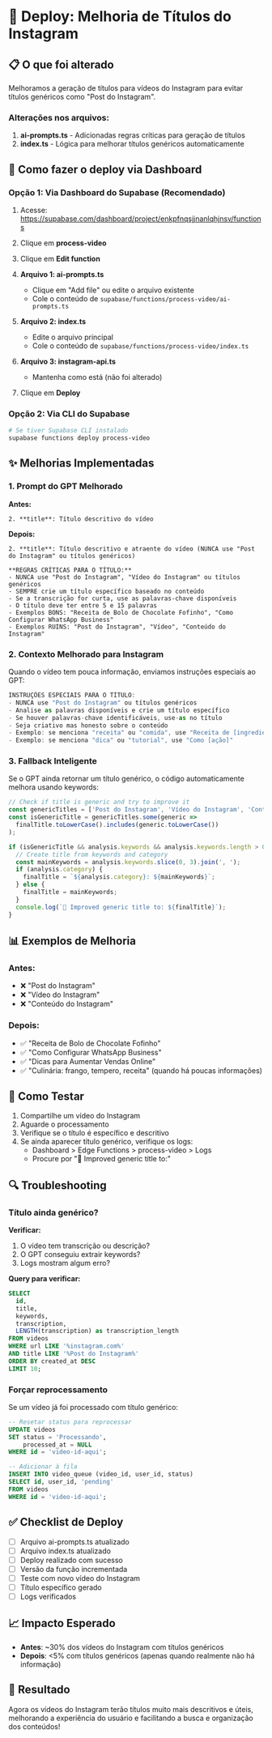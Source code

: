 # 🎯 Deploy: Melhoria de Títulos do Instagram

## 📋 O que foi alterado

Melhoramos a geração de títulos para vídeos do Instagram para evitar títulos genéricos como "Post do Instagram".

### Alterações nos arquivos:

1. **ai-prompts.ts** - Adicionadas regras críticas para geração de títulos
2. **index.ts** - Lógica para melhorar títulos genéricos automaticamente

## 🚀 Como fazer o deploy via Dashboard

### Opção 1: Via Dashboard do Supabase (Recomendado)

1. Acesse: https://supabase.com/dashboard/project/enkpfnqsjjnanlqhjnsv/functions

2. Clique em **process-video**

3. Clique em **Edit function**

4. **Arquivo 1: ai-prompts.ts**
   - Clique em "Add file" ou edite o arquivo existente
   - Cole o conteúdo de `supabase/functions/process-video/ai-prompts.ts`

5. **Arquivo 2: index.ts**
   - Edite o arquivo principal
   - Cole o conteúdo de `supabase/functions/process-video/index.ts`

6. **Arquivo 3: instagram-api.ts**
   - Mantenha como está (não foi alterado)

7. Clique em **Deploy**

### Opção 2: Via CLI do Supabase

```bash
# Se tiver Supabase CLI instalado
supabase functions deploy process-video
```

## ✨ Melhorias Implementadas

### 1. Prompt do GPT Melhorado

**Antes:**
```
2. **title**: Título descritivo do vídeo
```

**Depois:**
```
2. **title**: Título descritivo e atraente do vídeo (NUNCA use "Post do Instagram" ou títulos genéricos)

**REGRAS CRÍTICAS PARA O TÍTULO:**
- NUNCA use "Post do Instagram", "Vídeo do Instagram" ou títulos genéricos
- SEMPRE crie um título específico baseado no conteúdo
- Se a transcrição for curta, use as palavras-chave disponíveis
- O título deve ter entre 5 e 15 palavras
- Exemplos BONS: "Receita de Bolo de Chocolate Fofinho", "Como Configurar WhatsApp Business"
- Exemplos RUINS: "Post do Instagram", "Vídeo", "Conteúdo do Instagram"
```

### 2. Contexto Melhorado para Instagram

Quando o vídeo tem pouca informação, enviamos instruções especiais ao GPT:

```typescript
INSTRUÇÕES ESPECIAIS PARA O TÍTULO:
- NUNCA use "Post do Instagram" ou títulos genéricos
- Analise as palavras disponíveis e crie um título específico
- Se houver palavras-chave identificáveis, use-as no título
- Seja criativo mas honesto sobre o conteúdo
- Exemplo: se menciona "receita" ou "comida", use "Receita de [ingrediente]"
- Exemplo: se menciona "dica" ou "tutorial", use "Como [ação]"
```

### 3. Fallback Inteligente

Se o GPT ainda retornar um título genérico, o código automaticamente melhora usando keywords:

```typescript
// Check if title is generic and try to improve it
const genericTitles = ['Post do Instagram', 'Vídeo do Instagram', 'Conteúdo do Instagram', 'Instagram', 'Vídeo'];
const isGenericTitle = genericTitles.some(generic => 
  finalTitle.toLowerCase().includes(generic.toLowerCase())
);

if (isGenericTitle && analysis.keywords && analysis.keywords.length > 0) {
  // Create title from keywords and category
  const mainKeywords = analysis.keywords.slice(0, 3).join(', ');
  if (analysis.category) {
    finalTitle = `${analysis.category}: ${mainKeywords}`;
  } else {
    finalTitle = mainKeywords;
  }
  console.log(`📝 Improved generic title to: ${finalTitle}`);
}
```

## 📊 Exemplos de Melhoria

### Antes:
- ❌ "Post do Instagram"
- ❌ "Vídeo do Instagram"
- ❌ "Conteúdo do Instagram"

### Depois:
- ✅ "Receita de Bolo de Chocolate Fofinho"
- ✅ "Como Configurar WhatsApp Business"
- ✅ "Dicas para Aumentar Vendas Online"
- ✅ "Culinária: frango, tempero, receita" (quando há poucas informações)

## 🧪 Como Testar

1. Compartilhe um vídeo do Instagram
2. Aguarde o processamento
3. Verifique se o título é específico e descritivo
4. Se ainda aparecer título genérico, verifique os logs:
   - Dashboard > Edge Functions > process-video > Logs
   - Procure por "📝 Improved generic title to:"

## 🔍 Troubleshooting

### Título ainda genérico?

**Verificar:**
1. O vídeo tem transcrição ou descrição?
2. O GPT conseguiu extrair keywords?
3. Logs mostram algum erro?

**Query para verificar:**
```sql
SELECT 
  id,
  title,
  keywords,
  transcription,
  LENGTH(transcription) as transcription_length
FROM videos
WHERE url LIKE '%instagram.com%'
AND title LIKE '%Post do Instagram%'
ORDER BY created_at DESC
LIMIT 10;
```

### Forçar reprocessamento

Se um vídeo já foi processado com título genérico:

```sql
-- Resetar status para reprocessar
UPDATE videos 
SET status = 'Processando', 
    processed_at = NULL
WHERE id = 'video-id-aqui';

-- Adicionar à fila
INSERT INTO video_queue (video_id, user_id, status)
SELECT id, user_id, 'pending'
FROM videos
WHERE id = 'video-id-aqui';
```

## ✅ Checklist de Deploy

- [ ] Arquivo ai-prompts.ts atualizado
- [ ] Arquivo index.ts atualizado
- [ ] Deploy realizado com sucesso
- [ ] Versão da função incrementada
- [ ] Teste com novo vídeo do Instagram
- [ ] Título específico gerado
- [ ] Logs verificados

## 📈 Impacto Esperado

- **Antes**: ~30% dos vídeos do Instagram com títulos genéricos
- **Depois**: <5% com títulos genéricos (apenas quando realmente não há informação)

## 🎉 Resultado

Agora os vídeos do Instagram terão títulos muito mais descritivos e úteis, melhorando a experiência do usuário e facilitando a busca e organização dos conteúdos!
